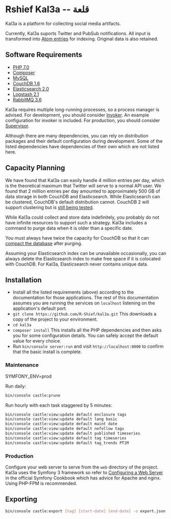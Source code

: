 Rshief Kal3a -- قلعة
====================

Kal3a is a platform for collecting social media artifacts.

Currently, Kal3a suports Twitter and PubSub notifications. All input is transformed into [Atom entries](https://tools.ietf.org/html/rfc4287) for indexing. Original data is also retained.

## Software Requirements

* [PHP 7.0](http://php.net)
* [Composer](https://getcomposer.org)
* [MySQL](http://dev.mysql.com/downloads/)
* [CouchDB 1.6](http://couchdb.apache.org)
* [Elasticsearch 2.0](https://www.elastic.co/products/elasticsearch)
* [Logstash 2.1](https://www.elastic.co/products/logstash)
* [RabbitMQ 3.6](https://www.rabbitmq.com)

Kal3a requires multiple long-running processes, so a process manager is advised. For development, you should consider
[Invoker](http://invoker.codemancers.com). An example configuration for invoker is included. For production, you should
consider [Supervisor](http://supervisord.org).

Although there are many dependencies, you can rely on distribution packages and their default configuration during
development. Some of the listed dependencies have dependencies of their own which are not listed here.

## Capacity Planning

We have found that Kal3a can easily handle 4 million entries per day, which is the theoretical maximum that Twitter
will serve to a normal API user. We found that 2 million entries per day amounted to approximately 500 GB of data
storage in both CouchDB and Elasticsearch. While Elasticsearch can be clustered, CouchDB's default distribution cannot.
CouchDB 2 will support clustering but is [still being tested](https://docs.google.com/document/d/1BtndYr-0KDQTqBSLVdJoR_8C5ObYjT1RBo_Qyh5ykdQ/edit).

While Kal3a could collect and store data indefinitely, you probably do not have infinite resources to support such a
strategy. Kal3a includes a command to purge data when it is older than a specific date.

You must always have twice the capacity for CouchDB so that it can [compact the database](http://docs.couchdb.org/en/1.6.1/maintenance/compaction.html)
after purging.

Assuming your Elasticsearch index can be unavailable occasionally, you can always delete the Elasticsearch index to
make free space if it is colocated with CouchDB. For Kal3a, Elasticsearch never contains unique data.

## Installation

* Install all the listed requirements (above) according to the documentation for those applications. The rest of this
  documentation assumes you are running the services on `localhost` listening on the application's default port.
* `git clone https://github.com/R-Shief/kal3a.git` This downloads a copy of the project to your environment.
* `cd kal3a`
* `composer install` This installs all the PHP dependencies and then asks you for some configuration details. You can
  safely accept the default value for every choice.
* Run `bin/console server:run` and visit `http://localhost:8000` to confirm that the basic install is complete.

### Maintenance

SYMFONY_ENV=prod

Run daily:

```bash
bin/console castle:prune
```

Run hourly with each task staggered by 5 minutes:

```bash
bin/console castle:view:update default enclosure tags
bin/console castle:view:update default lang basic
bin/console castle:view:update default maint date
bin/console castle:view:update default nofollow tags
bin/console castle:view:update default published timeseries
bin/console castle:view:update default tag timeseries
bin/console castle:view:update default tag_trends PT1M
```

### Production

Configure your web server to serve from the `web` directory of the project. Kal3a uses the Symfony 3 framework so refer
to [Configuring a Web Server](http://symfony.com/doc/current/cookbook/configuration/web_server_configuration.html) in
the official Symfony Cookbook which has advice for Apache and nginx. Using PHP-FPM is recommended.


## Exporting

```bash
bin/console castle:export [tag] [start-date] [end-date] -o export.json
```

